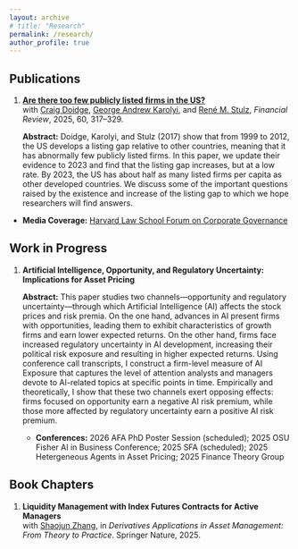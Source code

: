 ```yaml
---
layout: archive
# title: "Research"
permalink: /research/
author_profile: true
---
```


## Publications

1. **<a href="https://onlinelibrary.wiley.com/doi/10.1111/fire.12439" target="_blank">Are there too few publicly listed firms in the US?</a>**  
with <a href="https://discover.research.utoronto.ca/7530-craig-doidge" target="_blank">Craig Doidge</a>, <a href="https://www.johnson.cornell.edu/faculty-research/faculty/gak56/" target="_blank">George Andrew Karolyi</a>, and <a href="https://u.osu.edu/stulz.1/" target="_blank">René M. Stulz</a>, *Financial Review*, 2025, 60, 317–329.

   **Abstract:** Doidge, Karolyi, and Stulz (2017) show that from 1999 to 2012, the US develops a listing gap relative to other countries, meaning that it has abnormally few publicly listed firms. In this paper, we update their evidence to 2023 and find that the listing gap increases, but at a low rate. By 2023, the US has about half as many listed firms per capita as other developed countries. We discuss some of the important questions raised by the existence and increase of the listing gap to which we hope researchers will find answers.

- **Media Coverage:** <a href="https://corpgov.law.harvard.edu/2025/04/02/are-there-too-few-publicly-listed-firms-in-the-us/" target="_blank">Harvard Law School Forum on Corporate Governance</a>



## Work in Progress

1. **Artificial Intelligence, Opportunity, and Regulatory Uncertainty: Implications for Asset Pricing** 

   **Abstract:** This paper studies two channels—opportunity and regulatory uncertainty—through which
Artificial Intelligence (AI) affects the stock prices and risk premia. On the one hand, advances
in AI present firms with opportunities, leading them to exhibit characteristics of growth
firms and earn lower expected returns. On the other hand, firms face increased regulatory
uncertainty in AI development, increasing their political risk exposure and resulting in higher
expected returns. Using conference call transcripts, I construct a firm-level measure of AI
Exposure that captures the level of attention analysts and managers devote to AI-related
topics at specific points in time. Empirically and theoretically, I show that these two channels
exert opposing effects: firms focused on opportunity earn a negative AI risk premium, while
those more affected by regulatory uncertainty earn a positive AI risk premium. 

   - **Conferences:** 2026 AFA PhD Poster Session (scheduled); 2025 OSU Fisher AI in Business Conference; 2025 SFA (scheduled); 2025 Hetergeneous Agents in Asset Pricing; 2025 Finance Theory Group

## Book Chapters

1. **Liquidity Management with Index Futures Contracts for Active Managers**  
with <a href="https://sites.google.com/view/zhangshaojun/shaojun-zhang" target="_blank">Shaojun Zhang</a>, in *Derivatives Applications in Asset Management: From Theory to Practice*. Springer Nature, 2025.